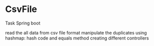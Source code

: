 # CsvFile
Task
Spring boot

read the all data from csv file format
manipulate the duplicates 
using hashmap: hash code and equals method
creating different controllers

